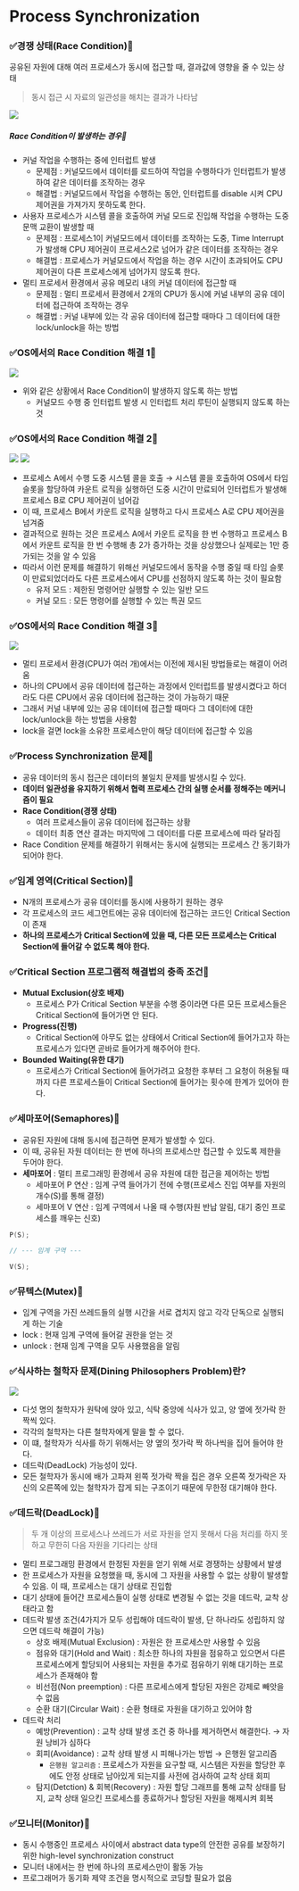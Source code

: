 # Process Synchronization

### ✅경쟁 상태(Race Condition)🌟

공유된 자원에 대해 여러 프로세스가 동시에 접근할 때, 결과값에 영향을 줄 수 있는 상태
> 동시 접근 시 자료의 일관성을 해치는 결과가 나타남

<img src="https://oopy.lazyrockets.com/api/v2/notion/image?src=https%3A%2F%2Fs3-us-west-2.amazonaws.com%2Fsecure.notion-static.com%2Fbc4ac288-f38f-434a-be40-218a0fb9a021%2FUntitled.png&blockId=6c9ad803-1898-4603-9cfe-045f93eade99">

##### Race Condition이 발생하는 경우🌟

* 커널 작업을 수행하는 중에 인터럽트 발생
  * 문제점 : 커널모드에서 데이터를 로드하여 작업을 수행하다가 인터럽트가 발생하여 같은 데이터를 조작하는 경우
  * 해결법 : 커널모드에서 작업을 수행하는 동안, 인터럽트를 disable 시켜 CPU 제어권을 가져가지 못하도록 한다.
* 사용자 프로세스가 시스템 콜을 호출하여 커널 모드로 진입해 작업을 수행하는 도중 문맥 교환이 발생할 때
  * 문제점 : 프로세스1이 커널모드에서 데이터를 조작하는 도중, Time Interrupt가 발생해 CPU 제어권이 프로세스2로 넘어가 같은 데이터를 조작하는 경우
  * 해결법 : 프로세스가 커널모드에서 작업을 하는 경우 시간이 초과되어도 CPU 제어권이 다른 프로세스에게 넘어가지 않도록 한다.
* 멀티 프로세서 환경에서 공유 메모리 내의 커널 데이터에 접근할 때
  * 문제점 : 멀티 프로세서 환경에서 2개의 CPU가 동시에 커널 내부의 공유 데이터에 접근하여 조작하는 경우
  * 해결법 : 커널 내부에 있는 각 공유 데이터에 접근할 때마다 그 데이터에 대한 lock/unlock을 하는 방법

### ✅OS에서의 Race Condition 해결 1🌟

<img src="https://img1.daumcdn.net/thumb/R1280x0/?scode=mtistory2&fname=https%3A%2F%2Fblog.kakaocdn.net%2Fdn%2FbxdDDQ%2FbtqDpfzjx6s%2F83ql1d0Nk8FgN5OXOvflq1%2Fimg.png">

* 위와 같은 상황에서 Race Condition이 발생하지 않도록 하는 방법 
  * 커널모드 수행 중 인터럽트 발생 시 인터럽트 처리 루틴이 실행되지 않도록 하는 것

### ✅OS에서의 Race Condition 해결 2🌟

<img src="https://img1.daumcdn.net/thumb/R1280x0/?scode=mtistory2&fname=https%3A%2F%2Fblog.kakaocdn.net%2Fdn%2FBjXB2%2FbtqDohRUTi4%2FUvwd3JIVjF4ua1CraZTWWK%2Fimg.png">

<img src="https://img1.daumcdn.net/thumb/R1280x0/?scode=mtistory2&fname=https%3A%2F%2Fblog.kakaocdn.net%2Fdn%2FHKCzY%2FbtqDqivy5O3%2FjX0y6kepLpnizBrkpKvF5k%2Fimg.png">

* 프로세스 A에서 수행 도중 시스템 콜을 호출 → 시스템 콜을 호출하여 OS에서 타임 슬롯을 할당하여 카운트 로직을 실행하던 도중 시간이 만료되어 인터럽트가 발생해 프로세스 B로 CPU 제어권이 넘어감
* 이 때, 프로세스 B에서 카운트 로직을 실행하고 다시 프로세스 A로 CPU 제어권을 넘겨줌
* 결과적으로 원하는 것은 프로세스 A에서 카운트 로직을 한 번 수행하고 프로세스 B에서 카운트 로직을 한 번 수행해 총 2가 증가하는 것을 상상했으나 실제로는 1만 증가되는 것을 알 수 있음
* 따라서 이런 문제를 해결하기 위해선 커널모드에서 동작을 수행 중일 때 타임 슬롯이 만료되었더라도 다른 프로세스에서 CPU를 선점하지 않도록 하는 것이 필요함
  * 유저 모드 : 제한된 명령어만 실행할 수 있는 일반 모드
  * 커널 모드 : 모든 명령어를 실행할 수 있는 특권 모드

### ✅OS에서의 Race Condition 해결 3🌟

<img src="https://img1.daumcdn.net/thumb/R1280x0/?scode=mtistory2&fname=https%3A%2F%2Fblog.kakaocdn.net%2Fdn%2FcIYCYT%2FbtqDmV9OFyJ%2FlnofaszDPKBK0Afx7YIWh0%2Fimg.png">

* 멀티 프로세서 환경(CPU가 여러 개)에서는 이전에 제시된 방법들로는 해결이 어려움
* 하나의 CPU에서 공유 데이터에 접근하는 과정에서 인터럽트를 발생시켰다고 하더라도 다른 CPU에서 공유 데이터에 접근하는 것이 가능하기 때문
* 그래서 커널 내부에 있는 공유 데이터에 접근할 때마다 그 데이터에 대한 lock/unlock을 하는 방법을 사용함
* lock을 걸면 lock을 소유한 프로세스만이 해당 데이터에 접근할 수 있음

### ✅Process Synchronization 문제🌟

* 공유 데이터의 동시 접근은 데이터의 불일치 문제를 발생시킬 수 있다.
* **데이터 일관성을 유지하기 위해서 협력 프로세스 간의 실행 순서를 정해주는 메커니즘이 필요**
* **Race Condition(경쟁 상태)**
  * 여러 프로세스들이 공유 데이터에 접근하는 상황
  * 데이터 최종 연산 결과는 마지막에 그 데이터를 다룬 프로세스에 따라 달라짐
* Race Condition 문제를 해결하기 위해서는 동시에 실행되는 프로세스 간 동기화가 되어야 한다.

### ✅임계 영역(Critical Section)🌟

* N개의 프로세스가 공유 데이터를 동시에 사용하기 원하는 경우
* 각 프로세스의 코드 세그먼트에는 공유 데이터에 접근하는 코드인 Critical Section이 존재
* **하나의 프로세스가 Critical Section에 있을 때, 다른 모든 프로세스는 Critical Section에 들어갈 수 없도록 해야 한다.**

### ✅Critical Section 프로그램적 해결법의 충족 조건🌟

* **Mutual Exclusion(상호 배제)**
  * 프로세스 P가 Critical Section 부분을 수행 중이라면 다른 모든 프로세스들은 Critical Section에 들어가면 안 된다.
* **Progress(진행)**
  * Critical Section에 아무도 없는 상태에서 Critical Section에 들어가고자 하는 프로세스가 있다면 곧바로 들어가게 해주어야 한다.
* **Bounded Waiting(유한 대기)**
  * 프로세스가 Critical Section에 들어가려고 요청한 후부터 그 요청이 허용될 때까지 다른 프로세스들이 Critical Section에 들어가는 횟수에 한계가 있어야 한다.

### ✅세마포어(Semaphores)🌟

* 공유된 자원에 대해 동시에 접근하면 문제가 발생할 수 있다.
* 이 때, 공유된 자원 데이터는 한 번에 하나의 프로세스만 접근할 수 있도록 제한을 두어야 한다.
* **세마포어** : 멀티 프로그래밍 환경에서 공유 자원에 대한 접근을 제어하는 방법
  * 세마포어 P 연산 : 임계 구역 들어가기 전에 수행(프로세스 진입 여부를 자원의 개수(S)를 통해 결정)
  * 세마포어 V 연산 : 임계 구역에서 나올 때 수행(자원 반납 알림, 대기 중인 프로세스를 깨우는 신호)

```c
P(S);

// --- 임계 구역 ---

V(S);
```

### ✅뮤텍스(Mutex)🌟

* 임계 구역을 가진 쓰레드들의 실행 시간을 서로 겹치지 않고 각각 단독으로 실행되게 하는 기술
* lock : 현재 임계 구역에 들어갈 권한을 얻는 것
* unlock : 현재 임계 구역을 모두 사용했음을 알림
 
### ✅식사하는 철학자 문제(Dining Philosophers Problem)란?

<img src="https://user-images.githubusercontent.com/20302410/51963180-1363f600-24a6-11e9-8fa2-ca2b40589b1c.png">

* 다섯 명의 철학자가 원탁에 앉아 있고, 식탁 중앙에 식사가 있고, 양 옆에 젓가락 한 짝씩 있다.
* 각각의 철학자는 다른 철학자에게 말을 할 수 없다.
* 이 떄, 철학자가 식사를 하기 위해서는 양 옆의 젓가락 짝 하나씩을 집어 들어야 한다.
* 데드락(DeadLock) 가능성이 있다.
* 모든 철학자가 동시에 배가 고파져 왼쪽 젓가락 짝을 집은 경우 오른쪽 젓가락은 자신의 오른쪽에 있는 철학자가 잡게 되는 구조이기 때문에 무한정 대기해야 한다.

### ✅데드락(DeadLock)🌟

> 두 개 이상의 프로세스나 쓰레드가 서로 자원을 얻지 못해서 다음 처리를 하지 못하고 무한히 다음 자원을 기다리는 상태
* 멀티 프로그래밍 환경에서 한정된 자원을 얻기 위해 서로 경쟁하는 상황에서 발생
* 한 프로세스가 자원을 요청했을 때, 동시에 그 자원을 사용할 수 없는 상황이 발생할 수 있음. 이 때, 프로세스는 대기 상태로 진입함
* 대기 상태에 들어간 프로세스들이 실행 상태로 변경될 수 없는 것을 데드락, 교착 상태라고 함
* 데드락 발생 조건(4가지가 모두 성립해야 데드락이 발생, 단 하나라도 성립하지 않으면 데드락 해결이 가능)
  * 상호 배제(Mutual Exclusion) : 자원은 한 프로세스만 사용할 수 있음
  * 점유와 대기(Hold and Wait) : 최소한 하나의 자원을 점유하고 있으면서 다른 프로세스에게 할당되어 사용되는 자원을 추가로 점유하기 위해 대기하는 프로세스가 존재해야 함
  * 비선점(Non preemption) : 다른 프로세스에게 할당된 자원은 강제로 빼앗을 수 없음
  * 순환 대기(Circular Wait) : 순환 형태로 자원을 대기하고 있어야 함
* 데드락 처리
  * 예방(Prevention) : 교착 상태 발생 조건 중 하나를 제거하면서 해결한다. → 자원 낭비가 심하다
  * 회피(Avoidance) : 교착 상태 발생 시 피해나가는 방법 → 은행원 알고리즘
    * `은행원 알고리즘` : 프로세스가 자원을 요구할 때, 시스템은 자원을 할당한 후에도 안정 상태로 남아있게 되는지를 사전에 검사하여 교착 상태 회피
  * 탐지(Detction) & 회복(Recovery) : 자원 할당 그래프를 통해 교착 상태를 탐지, 교착 상태 일으킨 프로세스를 종료하거나 할당된 자원을 해제시켜 회복


### ✅모니터(Monitor)🌟

* 동시 수행중인 프로세스 사이에서 abstract data type의 안전한 공유를 보장하기 위한 high-level synchronization construct
* 모니터 내에서는 한 번에 하나의 프로세스만이 활동 가능
* 프로그래머가 동기화 제약 조건을 명시적으로 코딩할 필요가 없음